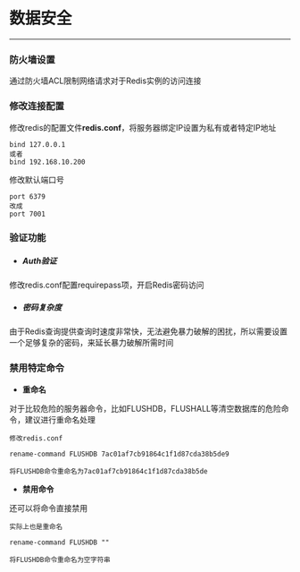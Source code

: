 # 数据安全

---

### 防火墙设置

通过防火墙ACL限制网络请求对于Redis实例的访问连接



### 修改连接配置

修改redis的配置文件**redis.conf**，将服务器绑定IP设置为私有或者特定IP地址

```Redis
bind 127.0.0.1
或者
bind 192.168.10.200
```

修改默认端口号

```Redis
port 6379
改成
port 7001
```

### 

### 验证功能

* ##### Auth验证

修改redis.conf配置requirepass项，开启Redis密码访问

* ##### 密码复杂度

由于Redis查询提供查询时速度非常快，无法避免暴力破解的困扰，所以需要设置一个足够复杂的密码，来延长暴力破解所需时间

### 

### 禁用特定命令

* **重命名**

对于比较危险的服务器命令，比如FLUSHDB，FLUSHALL等清空数据库的危险命令，建议进行重命名处理

```
修改redis.conf

rename-command FLUSHDB 7ac01af7cb91864c1f1d87cda38b5de9

将FLUSHDB命令重命名为7ac01af7cb91864c1f1d87cda38b5de
```

* **禁用命令**

还可以将命令直接禁用

```
实际上也是重命名

rename-command FLUSHDB ""

将FLUSHDB命令重命名为空字符串
```



